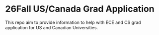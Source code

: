 # 26Fall US/Canada Grad Application

This repo aim to provide information to help with ECE and CS grad application for US and Canadian Universities. 